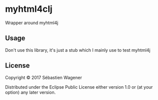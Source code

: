 # myhtml4clj

Wrapper around myhtml4j

## Usage

Don't use this library, it's just a stub which I mainly use to test myhtml4j

## License

Copyright © 2017 Sébastien Wagener

Distributed under the Eclipse Public License either version 1.0 or (at
your option) any later version.
